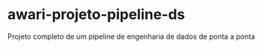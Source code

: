 # awari-projeto-pipeline-ds
Projeto completo de um pipeline de engenharia de dados de ponta a ponta
